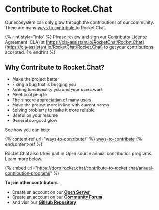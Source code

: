 # Contribute to Rocket.Chat

Our ecosystem can only grow through the contributions of our community. There are many [ways to contribute ](ways-to-contribute/)to Rocket.Chat.

{% hint style="info" %}
Please review and sign our Contributor License Agreement (CLA) at [https://cla-assistant.io/RocketChat/Rocket.Chat](https://cla-assistant.io/RocketChat/Rocket.Chat) to get your contributions accepted.
{% endhint %}

## Why Contribute to Rocket.Chat?

* Make the project better
* Fixing a bug that is bugging you
* Adding functionality you and your users want
* Meet cool people
* The sincere appreciation of many users
* Make the project more in line with current norms
* Solving problems to make it more reliable
* Useful on your resume
* General do-good glow

See how you can help:

{% content-ref url="ways-to-contribute/" %}
[ways-to-contribute](ways-to-contribute/)
{% endcontent-ref %}

Rocket.Chat also takes part in Open source annual contribution programs. Learn more below.

{% embed url="https://docs.rocket.chat/contribute-to-rocket.chat/annual-contribution-programs" %}

**To join other contributors:**

* Create an account on our [**Open Server** ](https://open.rocket.chat/)
* Create an account on our [**Community Forum**](https://forums.rocket.chat/)
* And visit our [**GitHub Repository**](https://github.com/RocketChat/Rocket.Chat)
